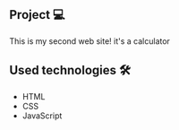 <h2 id="project">Project 💻</h2>
This is my second web site!
it's a calculator

<h2 id="technologies">Used technologies 🛠️</h2>

- HTML
- CSS
- JavaScript
